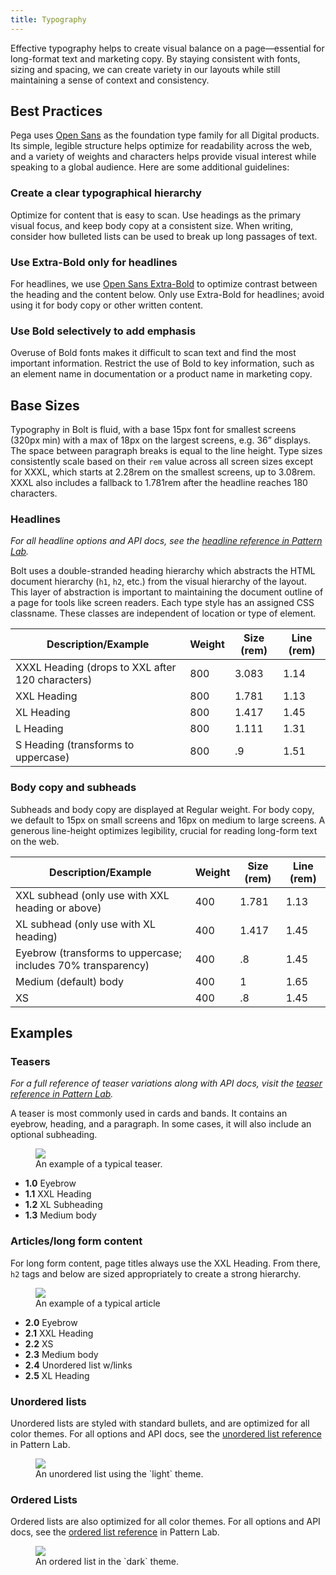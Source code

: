 ```yaml
---
title: Typography
---
```


Effective typography helps to create visual balance on a page—essential for long-format text and marketing copy. By staying consistent with fonts, sizing and spacing, we can create variety in our layouts while still maintaining a sense of context and consistency.

## Best Practices

Pega uses [Open Sans](https://fonts.google.com/specimen/Open+Sans?selection.family=Open+Sans) as the foundation type family for all Digital products. Its simple, legible structure helps optimize for readability across the web, and a variety of weights and characters helps provide visual interest while speaking to a global audience. Here are some additional guidelines:

### Create a clear typographical hierarchy

Optimize for content that is easy to scan. Use headings as the primary visual focus, and keep body copy at a consistent size. When writing, consider how bulleted lists can be used to break up long passages of text.

### Use Extra-Bold only for headlines

For headlines, we use [Open Sans Extra-Bold](https://fonts.google.com/specimen/Open+Sans) to optimize contrast between the heading and the content below. Only use Extra-Bold for headlines; avoid using it for body copy or other written content. 

### Use Bold selectively to add emphasis

Overuse of Bold fonts makes it difficult to scan text and find the most important information. Restrict the use of Bold to key information, such as an element name in documentation or a product name in marketing copy.

## Base Sizes

Typography in Bolt is fluid, with a base 15px font for smallest screens (320px min) with a max of 18px on the largest screens, e.g. 36” displays. The space between paragraph breaks is equal to the line height. Type sizes consistently scale based on their `rem` value across all screen sizes except for XXXL, which starts at 2.28rem on the smallest screens, up to 3.08rem. XXXL also includes a fallback to 1.781rem after the headline reaches 180 characters.

### Headlines

*For all headline options and API docs, see the [headline reference in Pattern Lab](/pattern-lab/?p=viewall-components-headline).*

Bolt uses a double-stranded heading hierarchy which abstracts the HTML document hierarchy (`h1`, `h2`, etc.) from the visual hierarchy of the layout. This layer of abstraction is important to maintaining the document outline of a page for tools like screen readers. Each type style has an assigned CSS classname. These classes are independent of location or type of element. 

| **Description/Example**                          | **Weight** | **Size (rem)** | **Line (rem)** |
| ------------------------------------------------ | ---------- | -------------- | -------------- |
| XXXL Heading (drops to XXL after 120 characters) | 800        | 3.083          | 1.14           |
| XXL Heading                                      | 800        | 1.781          | 1.13           |
| XL Heading                                       | 800        | 1.417          | 1.45           |
| L Heading                                        | 800        | 1.111          | 1.31           |
| S Heading (transforms to uppercase)              | 800        | .9             | 1.51           |

### Body copy and subheads

Subheads and body copy are displayed at Regular weight. For body copy, we default to 15px on small screens and 16px on medium to large screens. A generous line-height optimizes legibility, crucial for reading long-form text on the web.

| **Description/Example**                                      | **Weight** | **Size (rem)** | **Line (rem)** |
| ------------------------------------------------------------ | ---------- | -------------- | -------------- |
| XXL subhead (only use with XXL heading or above)             | 400        | 1.781          | 1.13           |
| XL subhead (only use with XL heading)                        | 400        | 1.417          | 1.45           |
| Eyebrow (transforms to uppercase; includes 70% transparency) | 400        | .8             | 1.45           |
| Medium (default) body                                        | 400        | 1              | 1.65           |
| XS                                                           | 400        | .8             | 1.45           |

## Examples

### Teasers

*For a full reference of teaser variations along with API docs, visit the [teaser reference in Pattern Lab](https://boltdesignsystem.com/pattern-lab/?p=viewall-components-teaser).*

A teaser is most commonly used in cards and bands. It contains an eyebrow, heading, and a paragraph. In some cases, it will also include an optional subheading.

<figure>
<img src="/images/docs/type_teaser.jpg" />
<figcaption>An example of a typical teaser.</figcaption>
</figure>

- **1.0** Eyebrow
- **1.1** XXL Heading
- **1.2** XL Subheading
- **1.3** Medium body

### Articles/long form content

For long form content, page titles always use the XXL Heading. From there, `h2` tags and below are sized appropriately to create a strong hierarchy.

<figure>
<img src="/images/docs/type_article.jpg" />
<figcaption>An example of a typical article</figcaption>
</figure>

- **2.0** Eyebrow
- **2.1** XXL Heading
- **2.2** XS
- **2.3** Medium body
- **2.4** Unordered list w/links
- **2.5** XL Heading

### Unordered lists

Unordered lists are styled with standard bullets, and are optimized for all color themes. For all options and API docs, see the [unordered list reference](https://boltdesignsystem.com/pattern-lab/?p=viewall-components-unordered-list) in Pattern Lab.

<figure>
<img src="/images/docs/type-ul-light.jpg" />
<figcaption>An unordered list using the `light` theme. </figcaption>
</figure>

### Ordered Lists

Ordered lists are also optimized for all color themes. For all options and API docs, see the [ordered list reference](https://boltdesignsystem.com/pattern-lab/?p=viewall-components-ordered-list) in Pattern Lab.

<figure>
<img src="/images/docs/type-ol-dark.jpg" />
<figcaption>An ordered list in the `dark` theme. </figcaption>
</figure>

